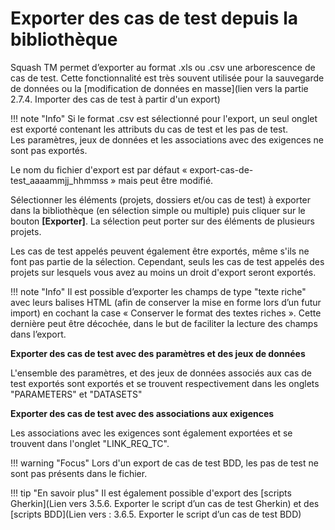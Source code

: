 
# Exporter des cas de test depuis la bibliothèque 


Squash TM permet d’exporter au format .xls ou .csv une arborescence de cas de test. Cette fonctionnalité est très souvent utilisée pour la sauvegarde de données ou la [modification de données en masse](lien vers la partie 2.7.4. Importer des cas de test à partir d'un export)

!!! note "Info"
	Si le format .csv est sélectionné pour l'export, un seul onglet est exporté contenant les attributs du cas de test et les pas de test. <br/>Les paramètres, jeux de données et les associations avec des exigences ne sont pas exportés.

Le nom du fichier d'export est par défaut  « export-cas-de-test_aaaammjj_hhmmss » mais peut être modifié.

Sélectionner les éléments (projets, dossiers et/ou cas de test) à exporter dans la bibliothèque (en sélection simple ou multiple) puis cliquer sur le bouton **[Exporter]**. La sélection peut porter sur des éléments de plusieurs projets. 

Les cas de test appelés peuvent également être exportés, même s'ils ne font pas partie de la sélection. Cependant, seuls les cas de test appelés des projets sur lesquels vous avez au moins un droit d'export seront exportés.

!!! note "Info"
	Il est possible d’exporter les champs de type "texte riche" avec leurs balises HTML (afin de conserver la mise en forme lors d’un futur import) en cochant la case « Conserver le format des textes riches ». Cette dernière peut être décochée, dans le but de faciliter la lecture des champs dans  l’export.


**Exporter des cas de test avec des paramètres et des jeux de données**

L'ensemble des paramètres, et des jeux de données associés aux cas de test exportés sont exportés et se trouvent respectivement dans les onglets "PARAMETERS" et "DATASETS"

**Exporter des cas de test avec des associations aux exigences**

Les associations avec les exigences sont également exportées et se trouvent dans l'onglet "LINK_REQ_TC".

!!! warning "Focus"
	Lors d'un export de cas de test BDD, les pas de test ne sont pas présents dans le fichier.
	
!!! tip "En savoir plus"
	Il est également possible d'export des [scripts Gherkin](Lien vers 3.5.6. Exporter le script d’un cas de test Gherkin) et des [scripts BDD](Lien vers : 3.6.5. Exporter le script d’un cas de test BDD)
